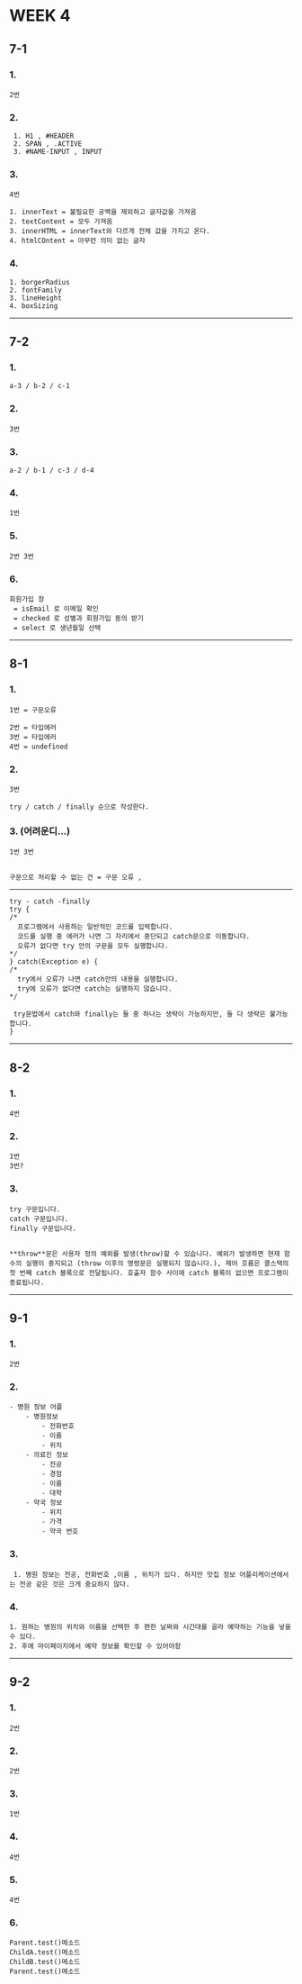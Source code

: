 # WEEK 4

## 7-1

### 1.

    2번

### 2.

     1. H1 , #HEADER
     2. SPAN , .ACTIVE
     3. #NAME-INPUT , INPUT

### 3.

    4번

    1. innerText = 불필요한 공백을 제외하고 글자값을 가져옴
    2. textContent = 모두 가져옴
    3. innerHTML = innerText와 다르게 전체 값을 가지고 온다.
    4. htmlCOntent = 아무런 의미 없는 글자

### 4.

    1. borgerRadius
    2. fontFamily
    3. lineHeight
    4. boxSizing

---

## 7-2

### 1.

    a-3 / b-2 / c-1

### 2.

    3번

### 3.

    a-2 / b-1 / c-3 / d-4

### 4.

    1번

### 5.

    2번 3번

### 6.

    회원가입 창
     = isEmail 로 이메일 확인
     = checked 로 성별과 회원가입 동의 받기
     = select 로 생년월일 선택

---

## 8-1

### 1.

    1번 = 구문오류

    2번 = 타입에러
    3번 = 타입에러
    4번 = undefined

### 2.

    3번

    try / catch / finally 순으로 작성한다.

### 3. (어려운디...)

    1번 3번


    구문으로 처리할 수 없는 건 = 구문 오류 ,

---

    try - catch -finally
    try {
    /*
      프로그램에서 사용하는 일반적인 코드를 입력합니다.
      코드를 실행 중 에러가 나면 그 자리에서 중단되고 catch문으로 이동합니다.
      오류가 없다면 try 안의 구문을 모두 실행합니다.
    */
    } catch(Exception e) {
    /*
      try에서 오류가 나면 catch안의 내용을 실행합니다.
      try에 오류가 없다면 catch는 실행하지 않습니다.
    */

     try문법에서 catch와 finally는 둘 중 하나는 생략이 가능하지만, 둘 다 생략은 불가능합니다.
    }

---

## 8-2

### 1.

    4번

### 2.

    1번
    3번?

### 3.

    try 구문입니다.
    catch 구문입니다.
    finally 구문입니다.


    **throw**문은 사용자 정의 예외를 발생(throw)할 수 있습니다. 예외가 발생하면 현재 함수의 실행이 중지되고 (throw 이후의 명령문은 실행되지 않습니다.), 제어 흐름은 콜스택의 첫 번째 catch 블록으로 전달됩니다. 호출자 함수 사이에 catch 블록이 없으면 프로그램이 종료됩니다.

---

## 9-1

### 1.

    2번

### 2.

    - 병원 정보 어플
        - 병원정보
            - 전화번호
            - 이름
            - 위치
        - 의료진 정보
            - 전공
            - 경험
            - 이름
            - 대학
        - 약국 정보
            - 위치
            - 가격
            - 약국 번호

### 3.

     1. 병원 정보는 전공, 전화번호 ,이름 , 위치가 있다. 하지만 맛집 정보 어플리케이션에서는 전공 같은 것은 크게 중요하지 않다.

### 4.

    1. 원하는 병원의 위치와 이름을 선택한 후 편한 날짜와 시간대를 골라 예약하는 기능을 넣을 수 있다.
    2. 후에 마이페이지에서 예약 정보를 확인할 수 있어야함

---

## 9-2

### 1.

    2번

### 2.

    2번

### 3.

    1번

### 4.

    4번

### 5.

    4번

### 6.

    Parent.test()메소드
    ChildA.test()메소드
    ChildB.test()메소드
    Parent.test()메소드
